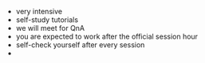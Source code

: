 - very intensive
- self-study tutorials
- we will meet for QnA
- you are expected to work after the official session hour
- self-check yourself after every session
- 